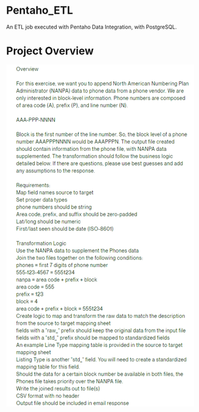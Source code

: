 # Pentaho_ETL
An ETL  job executed with Pentaho Data Integration, with PostgreSQL.

# Project Overview
![](Overview.png)
